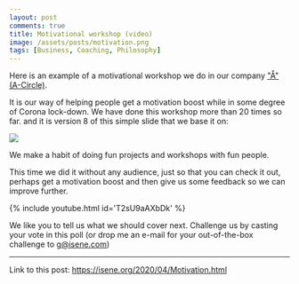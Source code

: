 ```yaml
---
layout: post
comments: true
title: Motivational workshop (video)
image: /assets/posts/motivation.png
tags: [Business, Coaching, Philosophy]
---
```


Here is an example of a motivational workshop we do in our company ["Å" (A-Circle)](https://a-circle.no).

It is our way of helping people get a motivation boost while in some degree of
Corona lock-down. We have done this workshop more than 20 times so far. and it
is version 8 of this simple slide that we base it on:

![](https://isene.org/assets/posts/motivation.png)

We make a habit of doing fun projects and workshops with fun people.

This time we did it without any audience, just so that you can check it out,
perhaps get a motivation boost and then give us some feedback so we can
improve further.

{% include youtube.html id='T2sU9aAXbDk' %}

We like you to tell us what we should cover next. Challenge us by casting your
vote in this poll (or drop me an e-mail for your out-of-the-box challenge to g@isene.com)

<script type="text/javascript" src="http://www.easypolls.net/ext/scripts/emPoll.js?p=5e8c4a4ae4b09a2d524ccbd4"></script><a class="OPP-powered-by" href="http://www.objectplanet.com/opinio/" style="text-decoration:none;"></a>

---
Link to this post: <https://isene.org/2020/04/Motivation.html>
